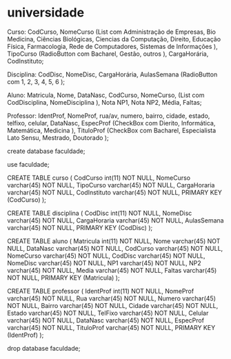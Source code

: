 # universidade

Curso:
    CodCurso,
    NomeCurso (List com
        Administração de Empresas,
        Bio Medicina,
        Ciências Biológicas,
        Ciencias da Computação,
        Direito, Educação Física,
        Farmacologia,
        Rede de Computadores,
        Sistemas de Informações
    ),
    TipoCurso (RadioButton com
        Bacharel,
        Gestão,
        outros
    ),
    CargaHorária,
    CodInstituto;

Disciplina:
    CodDisc,
    NomeDisc,
    CargaHorária,
    AulasSemana (RadioButton com
        1,
        2,
        3,
        4,
        5,
        6
    );

Aluno:
    Matricula,
    Nome,
    DataNasc,
    CodCurso,
    NomeCurso,
    (List com
        CodDisciplina,
        NomeDisciplina
    ),
    Nota NP1,
    Nota NP2,
    Média,
    Faltas;

Professor:
    IdentProf,
    NomeProf,
    rua/av,
    numero,
    bairro,
    cidade,
    estado,
    telfixo,
    celular,
    DataNasc,
    EspecProf (CheckBox com
        Dierito,
        Informática,
        Matemática,
        Medicina
        ),
    TituloProf (CheckBox com
        Bacharel,
        Especialista Lato Sensu,
        Mestrado,
        Doutorado
    );

create database faculdade;

use faculdade;

CREATE TABLE curso (
    CodCurso int(11) NOT NULL,
    NomeCurso varchar(45) NOT NULL,
    TipoCurso varchar(45) NOT NULL,
    CargaHoraria varchar(45) NOT NULL,
    CodInstituto varchar(45) NOT NULL,
    PRIMARY KEY (CodCurso)
);

CREATE TABLE disciplina (
    CodDisc int(11) NOT NULL,
    NomeDisc varchar(45) NOT NULL,
    CargaHoraria varchar(45) NOT NULL,
    AulasSemana varchar(45) NOT NULL,
    PRIMARY KEY (CodDisc)
);

CREATE TABLE aluno (
    Matricula int(11) NOT NULL,
    Nome varchar(45) NOT NULL,
    DataNasc varchar(45) NOT NULL,
    CodCurso varchar(45) NOT NULL,
    NomeCurso varchar(45) NOT NULL,
    CodDisc varchar(45) NOT NULL,
    NomeDisc varchar(45) NOT NULL,
    NP1 varchar(45) NOT NULL,
    NP2 varchar(45) NOT NULL,
    Media varchar(45) NOT NULL,
    Faltas varchar(45) NOT NULL,
    PRIMARY KEY (Matricula)
);

CREATE TABLE professor (
    IdentProf int(11) NOT NULL,
    NomeProf varchar(45) NOT NULL,
    Rua varchar(45) NOT NULL,
    Numero varchar(45) NOT NULL,
    Bairro varchar(45) NOT NULL,
    Cidade varchar(45) NOT NULL,
    Estado varchar(45) NOT NULL,
    TelFixo varchar(45) NOT NULL,
    Celular varchar(45) NOT NULL,
    DataNasc varchar(45) NOT NULL,
    EspecProf varchar(45) NOT NULL,
    TituloProf varchar(45) NOT NULL,
    PRIMARY KEY (IdentProf)
);

drop database faculdade;
